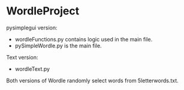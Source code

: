 # WordleProject
pysimplegui version: 
  - wordleFunctions.py contains logic used in the main file.
  - pySimpleWordle.py is the main file. 
  
Text version: 
  - wordleText.py

Both versions of Wordle randomly select words from 5letterwords.txt.
